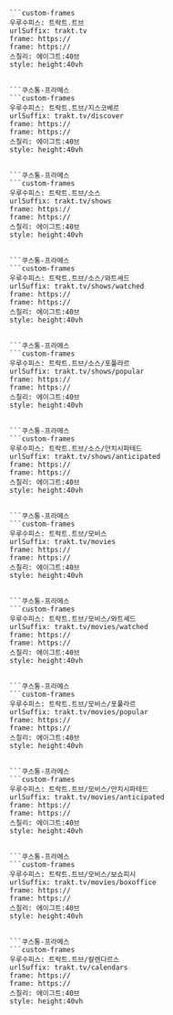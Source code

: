 
```쿠스통-프라메스
```custom-frames
우루수피스: 트락트.트브
urlSuffix: trakt.tv
frame: https://
frame: https://
스칠리: 에이그트:40브
style: height:40vh
```
```

```쿠스통-프라메스
```custom-frames
우루수피스: 트락트.트브/지스코베르
urlSuffix: trakt.tv/discover
frame: https://
frame: https://
스칠리: 에이그트:40브
style: height:40vh
```
```

```쿠스통-프라메스
```custom-frames
우루수피스: 트락트.트브/소스
urlSuffix: trakt.tv/shows
frame: https://
frame: https://
스칠리: 에이그트:40브
style: height:40vh
```
```

```쿠스통-프라메스
```custom-frames
우루수피스: 트락트.트브/소스/와트셰드
urlSuffix: trakt.tv/shows/watched
frame: https://
frame: https://
스칠리: 에이그트:40브
style: height:40vh
```
```

```쿠스통-프라메스
```custom-frames
우루수피스: 트락트.트브/소스/포풀라르
urlSuffix: trakt.tv/shows/popular
frame: https://
frame: https://
스칠리: 에이그트:40브
style: height:40vh
```
```

```쿠스통-프라메스
```custom-frames
우루수피스: 트락트.트브/소스/안치시파테드
urlSuffix: trakt.tv/shows/anticipated
frame: https://
frame: https://
스칠리: 에이그트:40브
style: height:40vh
```
```

```쿠스통-프라메스
```custom-frames
우루수피스: 트락트.트브/모비스
urlSuffix: trakt.tv/movies
frame: https://
frame: https://
스칠리: 에이그트:40브
style: height:40vh
```
```

```쿠스통-프라메스
```custom-frames
우루수피스: 트락트.트브/모비스/와트셰드
urlSuffix: trakt.tv/movies/watched
frame: https://
frame: https://
스칠리: 에이그트:40브
style: height:40vh
```
```

```쿠스통-프라메스
```custom-frames
우루수피스: 트락트.트브/모비스/포풀라르
urlSuffix: trakt.tv/movies/popular
frame: https://
frame: https://
스칠리: 에이그트:40브
style: height:40vh
```
```

```쿠스통-프라메스
```custom-frames
우루수피스: 트락트.트브/모비스/안치시파테드
urlSuffix: trakt.tv/movies/anticipated
frame: https://
frame: https://
스칠리: 에이그트:40브
style: height:40vh
```
```

```쿠스통-프라메스
```custom-frames
우루수피스: 트락트.트브/모비스/보쇼피시
urlSuffix: trakt.tv/movies/boxoffice
frame: https://
frame: https://
스칠리: 에이그트:40브
style: height:40vh
```
```

```쿠스통-프라메스
```custom-frames
우루수피스: 트락트.트브/칼렌다르스
urlSuffix: trakt.tv/calendars
frame: https://
frame: https://
스칠리: 에이그트:40브
style: height:40vh
```
```
